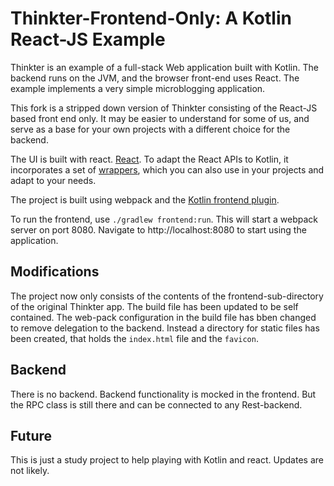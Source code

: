 # Thinkter-Frontend-Only: A Kotlin React-JS Example

Thinkter is an example of a full-stack Web application built with Kotlin. The backend runs on the JVM, and the browser
front-end uses React. The example implements a very simple microblogging application.

This fork is a stripped down version of Thinkter consisting of the React-JS based front end only.
It may be easier to understand for some of us, and serve as a base for your own projects with a different choice for the backend.

The UI is built with react. [React](https://facebook.github.io/react/). To adapt the React APIs to Kotlin,
it incorporates a set of [wrappers](https://github.com/orangy/thinkter/tree/master/frontend/src/org/jetbrains/react), which
you can also use in your projects and adapt to your needs.

The project is built using webpack and the [Kotlin frontend plugin](https://github.com/kotlin/kotlin-frontend-plugin). 

To run the frontend, use `./gradlew frontend:run`. This will start a webpack server on port 8080. Navigate to http://localhost:8080 
to start using the application.

## Modifications
The project now only consists of the contents of the frontend-sub-directory of the original Thinkter app. The build file has been updated to be self contained. 
The web-pack configuration in the build file has bben changed to remove delegation to the backend. 
Instead a directory for static files has been created, that holds the `index.html` file and the `favicon`. 

## Backend

There is no backend. Backend functionality is mocked in the frontend. But the RPC class is still there and can be connected to
any Rest-backend.

## Future
This is just a study project to help playing with Kotlin and react. Updates are not likely.
